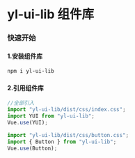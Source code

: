 # yl-ui-lib 组件库

### 快速开始

#### 1.安装组件库

```bash
npm i yl-ui-lib
```

#### 2.引用组件库

```javascript
//全部引入
import "yl-ui-lib/dist/css/index.css";
import YUI from "yl-ui-lib";
Vue.use(YUI);

import "yl-ui-lib/dist/css/button.css";
import { Button } from "yl-ui-lib";
Vue.use(Button);
```
